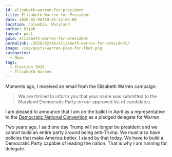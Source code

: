 ```yaml
---
id: elizabeth-warren-for-president
title: Elizabeth Warren for President
date: 2020-02-06T19:45:13-05:00
location: Columbia, Maryland
author: k3jph
layout: post
guid: elizabeth-warren-for-president
permalink: /2020/02/06/elizabeth-warren-for-president/
image: /img/posts/warren-plan-for-that.png
categories:
  - News
tags:
  - Election 2020
  - Elizabeth Warren
---
```

Moments ago, I received an email from the Elizabeth Warren campaign:

> We are thrilled to inform you that your name was submitted to the
Maryland Democratic Party on our approved list of candidates.

I am pleased to announce that I am on the ballot in April as a
representative to the [Democratic National
Convention](https://www.demconvention.com/) as a pledged delegate
for Warren.

Two years ago, I said one day Trump will no longer be president and
we cannot build an entire party around being anti-Trump. We must
also have policies that make America better. I stand by that today.
We have to build a Democratic Party capable of leading the nation.
That is why I am running for delegate.
